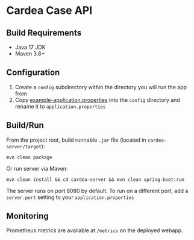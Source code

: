 # Cardea Case API

## Build Requirements

* Java 17 JDK
* Maven 3.8+

## Configuration

1. Create a `config` subdirectory within the directory you will run the app from
2. Copy [example-application.properties](example-application.properties) into the `config`
   directory and rename it to `application.properties`

## Build/Run

From the project root, build runnable `.jar` file (located in `cardea-server/target`): 

`mvn clean package`

Or run server via Maven:

`mvn clean install && cd cardea-server && mvn clean spring-boot:run`

The server runs on port 8080 by default. To run on a different port, add a `server.port` setting
to your `application.properties`

## Monitoring

Prometheus metrics are available at `/metrics` on the deployed webapp.
